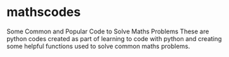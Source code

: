 # mathscodes
Some Common and Popular Code to Solve Maths Problems
These are python codes created as part of learning to code with python and creating some helpful functions used to solve common maths problems.
